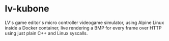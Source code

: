 # lv-kubone
LV's game editor's micro controller videogame simulator, using Alpine Linux inside a Docker container, live rendering a BMP for every frame over HTTP using just plain C++ and Linux syscalls.
